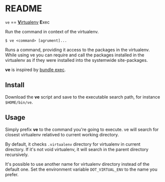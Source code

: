 # README

`ve` == [**V**irtualenv](1) **E**xec

Run the command in context of the virtualenv.

    $ ve <command> [agrument]...

Runs a command, providing it access to the packages in the virtualenv. While
using ve you can require and call the packages installed in the virtualenv as
if they were installed into the systemwide site-packages.

**ve** is inspired by [bundle exec](2).

## Install

Download the **ve** script and save to the executable search path, for
instance `$HOME/bin/ve`. 

## Usage

Simply prefix **ve** to the command you're going to execute.  ve will search
for closest virtualenv relatived to current working directory.

By default, it checks `.virtualenv` directory for virtualenv in current 
directory. If it's not void virtualenv, it will search in the parent directory
recursively.

It's possible to use another name for virtualenv directory instead of the
default one.  Set the environment variable `DOT_VIRTUAL_ENV` to the name you
prefer.

 [1]: http://www.virtualenv.org/
 [2]: http://gembundler.com/v1.3/bundle_exec.html
